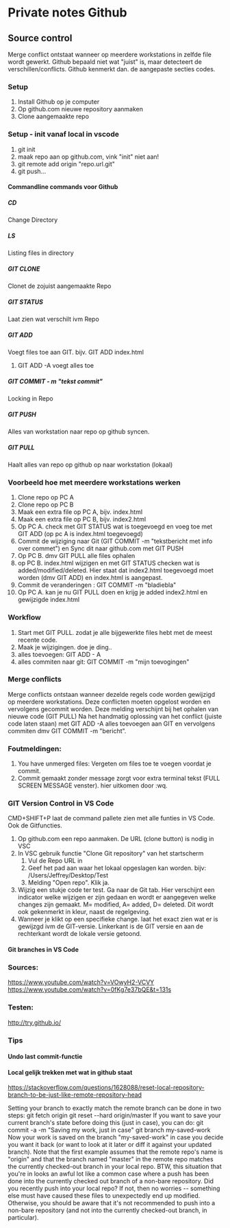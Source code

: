 # Private notes Github

## Source control
Merge conflict ontstaat wanneer op meerdere workstations in zelfde file wordt gewerkt. Github bepaald niet wat "juist" is, maar detecteert de verschillen/conflicts.
Github kenmerkt dan. de aangepaste secties codes.

### Setup
1. Install Github op je computer
2. Op github.com nieuwe repository aanmaken
3. Clone aangemaakte repo

### Setup - init vanaf local in vscode
1. git init
1. maak repo aan op github.com, vink "init" niet aan!
1. git remote add origin "repo.url.git"
1. git push...

#### Commandline commands voor Github
##### CD
Change Directory
##### LS
Listing files in directory 
##### GIT CLONE <URL>
Clonet de zojuist aangemaakte Repo
##### GIT STATUS
Laat zien wat verschilt ivm Repo
##### GIT ADD
Voegt files toe aan GIT. bijv. GIT ADD index.html
1. GIT ADD -A voegt alles toe
##### GIT COMMIT - m "tekst commit"
Locking in Repo
##### GIT PUSH
Alles van workstation naar repo op github syncen.
##### GIT PULL
Haalt alles van repo op github op naar workstation (lokaal)

### Voorbeeld hoe met meerdere workstations werken
1. Clone repo op PC A
1. Clone repo op PC B
1. Maak een extra file op PC A, bijv. index.html
1. Maak een extra file op PC B, bijv. index2.html
1. Op PC A. check met GIT STATUS wat is toegevoegd en voeg toe met GIT ADD (op pc A is index.html toegevoegd)
1. Commit de wijziging naar Git (GIT COMMIT -m "tekstbericht met info over commet") en Sync dit naar github.com met GIT PUSH
1. Op PC B. dmv GIT PULL alle files ophalen
1. op PC B. index.html wijzigen en met GIT STATUS checken wat is added/modified/deleted. Hier staat dat index2.html toegevoegd moet worden (dmv GIT ADD) en index.html is aangepast.
1. Commit de veranderingen : GIT COMMIT -m "bladiebla"
1. Op PC A. kan je nu GIT PULL doen en krijg je added index2.html en gewijzigde index.html

### Workflow
1. Start met GIT PULL. zodat je alle bijgewerkte files hebt met de meest recente code.
1. Maak je wijzigingen. doe je ding..
1. alles toevoegen: GIT ADD - A
1. alles commiten naar git: GIT COMMIT -m "mijn toevogingen"

### Merge conflicts
Merge conflicts ontstaan wanneer dezelde regels code worden gewijzigd op meerdere workstations. Deze conflicten moeten opgelost worden en vervolgens gecommit worden.
Deze melding verschijnt bij het ophalen van nieuwe code (GIT PULL)
Na het handmatig oplossing van het conflict (juiste code laten staan) met GIT ADD -A alles toevoegen aan GIT en vervolgens commiten dmv GIT COMMIT -m "bericht".

### Foutmeldingen:
1. You have unmerged files: Vergeten om files toe te voegen voordat je commit.
1. Commit gemaakt zonder message zorgt voor extra terminal tekst (FULL SCREEN MESSAGE venster). hier uitkomen door <esc>:wq.

### GIT Version Control in VS Code
CMD+SHIFT+P laat de command pallete zien met alle funties in VS Code. Ook de Gitfuncties.
1. Op github.com een repo aanmaken. De URL (clone button) is nodig in VSC
1. In VSC gebruik functie "Clone Git repository" van het startscherm
   1. Vul de Repo URL in
   1. Geef het pad aan waar het lokaal opgeslagen kan worden. bijv: /Users/Jeffrey/Desktop/Test
   1. Melding "Open repo". Klik ja.
1. Wijzig een stukje code ter test. Ga naar de Git tab. Hier verschijnt een indicator welke wijzigen er zijn gedaan en wordt er aangegeven welke changes zijn gemaakt. M= modified, A= added, D= deleted. Dit wordt ook gekenmerkt in kleur, naast de regelgeving.
  1. Wanneer je klikt op een specifieke change. laat het exact zien wat er is gewijzgd ivm de GIT-versie. Linkerkant is de GIT versie en aan de rechterkant wordt de lokale versie getoond.

#### Git branches in VS Code

### Sources:
https://www.youtube.com/watch?v=VOwyH2-VCVY
https://www.youtube.com/watch?v=0fKg7e37bQE&t=131s 

### Testen:
http://try.github.io/

### Tips

#### Undo last commit-functie

#### Local gelijk trekken met wat in github staat
https://stackoverflow.com/questions/1628088/reset-local-repository-branch-to-be-just-like-remote-repository-head

Setting your branch to exactly match the remote branch can be done in two steps:
git fetch origin
git reset --hard origin/master
If you want to save your current branch's state before doing this (just in case), you can do:
git commit -a -m "Saving my work, just in case"
git branch my-saved-work
Now your work is saved on the branch "my-saved-work" in case you decide you want it back (or want to look at it later or diff it against your updated branch).
Note that the first example assumes that the remote repo's name is "origin" and that the branch named "master" in the remote repo matches the currently checked-out branch in your local repo.
BTW, this situation that you're in looks an awful lot like a common case where a push has been done into the currently checked out branch of a non-bare repository. Did you recently push into your local repo? If not, then no worries -- something else must have caused these files to unexpectedly end up modified. Otherwise, you should be aware that it's not recommended to push into a non-bare repository (and not into the currently checked-out branch, in particular).
